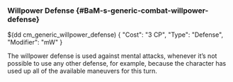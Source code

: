 ### Willpower Defense {#BaM-s-generic-combat-willpower-defense}

$(dd cm_generic_willpower_defense)
{
	"Cost": "3 CP",
	"Type": "Defense",
	"Modifier": "mW"
}

The willpower defense is used against mental attacks, whenever
it’s not possible to use any other defense, for example, because
the character has used up all of the available maneuvers for
this turn.
